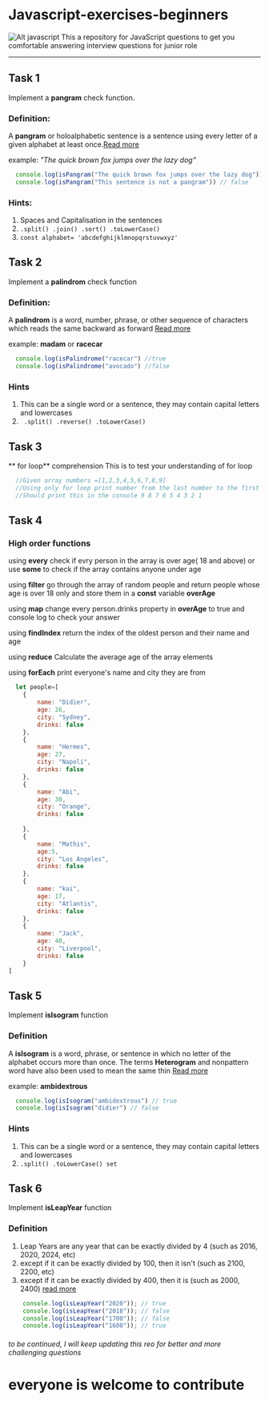 # Javascript-exercises-beginners
![Alt javascript](http://www.purelogics.net/blog/wp-content/uploads/2019/01/javascript.png)
This a repository for JavaScript questions to get you comfortable answering interview questions for junior role
___
## Task 1
Implement a **pangram** check function.
### Definition:
  A **pangram** or holoalphabetic sentence is a sentence using every letter of a given alphabet at least once.[Read more](https://en.wikipedia.org/wiki/Pangram)  
  
  example: _"The quick brown fox jumps over the lazy dog"_

```javascript
  console.log(isPangram("The quick brown fox jumps over the lazy dog")) // true
  console.log(isPangram("This sentence is not a pangram")) // false
```
### Hints:
1. Spaces and Capitalisation in the sentences
2. ```.split() .join() .sort() .toLowerCase()```
3. ```const alphabet= 'abcdefghijklmnopqrstuvwxyz'```

## Task 2
Implement a **palindrom** check function 
### Definition:
A **palindrom** is a word, number, phrase, or other sequence of characters which reads the same backward as forward [Read more](https://en.wikipedia.org/w/index.php?search=Palindrome&title=Special:Search&profile=advanced&fulltext=1&ns0=1)

  example: __madam__ or __racecar__
  
  ```JavaScript
    console.log(isPalindrome("racecar") //true
    console.log(isPalindrome("avocado") //false
   ```

   ### Hints
   1. This can be a single word or a sentence, they may contain capital letters and lowercases
   2. ``` .split() .reverse() .toLowerCase()```

## Task 3
** for loop** comprehension
This is to test your understanding of for loop
```javascript 
  //Given array numbers =[1,2,3,4,5,6,7,8,9]
  //Using only for loop print number from the last number to the first in the array
  //Should print this in the console 9 8 7 6 5 4 3 2 1
```
## Task 4
### High order functions
using **every** check if evry person in the array is over age( 18 and above) or use **some** to check if the array contains anyone under age

using **filter** go through the array of random people and return people whose age is over 18 only and store them in a __const__ variable **overAge**

using **map** change every person.drinks property in **overAge** to true and console log to check your answer

using **findIndex** return the index of the oldest person and their name and age

 using **reduce** Calculate the average age of the array elements
 
 using **forEach** print everyone's name and city they are from
 
```javascript
  let people=[
    {
        name: "Didier",
        age: 26,
        city: "Sydney",
        drinks: false
    },
    {
        name: "Hermes",
        age: 27,
        city: "Napoli",
        drinks: false
    },
    {
        name: "Abi",
        age: 30,
        city: "Orange",
        drinks: false
    
    },
    {
        name: "Mathis",
        age:5,
        city: "Los Angeles",
        drinks: false
    },
    {
        name: "kai",
        age: 17,
        city: "Atlantis",
        drinks: false
    },
    {
        name: "Jack",
        age: 40,
        city: "Liverpool",
        drinks: false
    }
]
```

## Task 5
Implement **isIsogram** function 
### Definition 
A **isIsogram** is a word, phrase, or sentence in which no letter of the alphabet occurs more than once. The terms __Heterogram__ and nonpattern word have also been used to mean the same thin [Read more](https://en.wikipedia.org/wiki/Heterogram_(literature)#Isograms)

example: __ambidextrous__
```javascript
  console.log(isIsogram("ambidextrous") // true
  console.log(isIsogram("didier") // false
```
### Hints
   1. This can be a single word or a sentence, they may contain capital letters and lowercases
   2. ``` .split() .toLowerCase() set ```
## Task 6
Implement **isLeapYear** function
### Definition 

1.	Leap Years are any year that can be exactly divided by 4 (such as 2016, 2020, 2024, etc)
2.	except if it can be exactly divided by 100, then it isn't (such as 2100, 2200, etc)
3.	except if it can be exactly divided by 400, then it is (such as 2000, 2400)
[read more](https://www.mathsisfun.com/leap-years.html)

```javascript
    console.log(isLeapYear("2020")); // true
    console.log(isLeapYear("2018")); // false
    console.log(isLeapYear("1700")); // false
    console.log(isLeapYear("1600")); // true
```
###### to be continued, I will keep updating this reo for better and more challenging questions

# everyone is welcome to contribute
